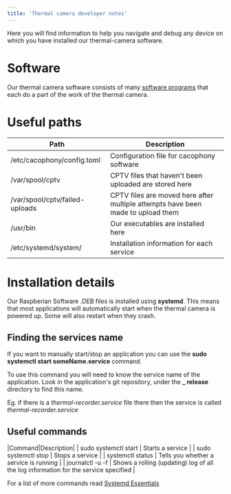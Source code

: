 ```yaml
---
title: 'Thermal camera developer notes'
---
```


Here you will find information to help you navigate and debug any device on which you have installed our thermal-camera software. 

# Software
Our thermal camera software consists of many [software programs](https://github.com/search?q=topic%3Athermal-camera+org%3ATheCacophonyProject+fork%3Atrue) that each do a part of the work of the thermal camera.   

# Useful paths

|Path|Description|
|---|---|
|/etc/cacophony/config.toml | Configuration file for cacophony software |
|/var/spool/cptv | CPTV files that haven't been uploaded are stored here |
|/var/spool/cptv/failed-uploads | CPTV files are moved here after multiple attempts have been made to upload them |
|/usr/bin | Our executables are installed here |
|/etc/systemd/system/ | Installation information for each service |

# Installation details

Our Raspberian Software .DEB files  is installed using **systemd**.   This means that most applications will automatically start when the thermal camera is powered up.  Some will also restart when they crash. 

## Finding the services name

If you want to manually start/stop an application you can use the **sudo systemctl start someName.service** command.   

To use this command you will need to know the service name of the application.   Look in the application's git repository, under the **_ release** directory to find this name.   

Eg. if there is a _thermal-recorder.service_ file there then the service is called _thermal-recorder.service_

## Useful commands
|Command|Description|
| sudo systemctl start <service> |  Starts a service |
| sudo systemctl stop <service>|  Stops a service |
| systemctl status <service>| Tells you whether a service is running |
| journalctl -u <service> -f | Shows a rolling (updating) log of all the log information for the service specified |

For a list of more commands read [Systemd Essentials](https://www.digitalocean.com/community/tutorials/systemd-essentials-working-with-services-units-and-the-journal)